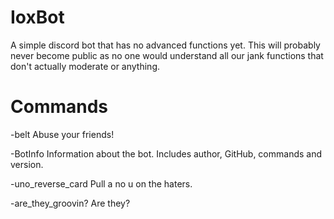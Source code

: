 # IoxBot
A simple discord bot that has no advanced functions yet. This will probably never become public as no one would understand all our jank functions that don't actually moderate or anything.

# Commands
-belt  Abuse your friends!

-BotInfo  Information about the bot. Includes author, GitHub, commands and version.

-uno_reverse_card  Pull a no u on the haters.

-are_they_groovin?  Are they?
